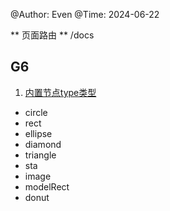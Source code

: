@Author: Even
@Time: 2024-06-22


** 页面路由 **
/docs 



## G6

1. [内置节点type类型](https://g6.antv.antgroup.com/manual/middle/elements/nodes/default-node)
- circle
- rect 
- ellipse
- diamond
- triangle
- sta
- image
- modelRect
- donut
